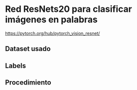 # Red ResNets20 para clasificar imágenes en palabras

https://pytorch.org/hub/pytorch_vision_resnet/

## Dataset usado

## Labels

## Procedimiento
